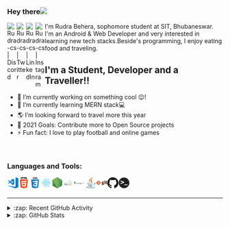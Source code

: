 ### Hey there<img src="https://media.giphy.com/media/hvRJCLFzcasrR4ia7z/giphy.gif" width="25px">

[<img align="left" alt="Rudra-cs | Discord" width="22px" src="https://raw.githubusercontent.com/iconic/open-iconic/master/svg/discord.svg">][website]
[<img align="left" alt="Rudra-cs | Twitter" width="22px" src="https://cdn.jsdelivr.net/npm/simple-icons@v3/icons/twitter.svg" />][twitter]
[<img align="left" alt="Rudra-cs | LinkedIn" width="22px" src="https://cdn.jsdelivr.net/npm/simple-icons@v3/icons/linkedin.svg" />][linkedin]
[<img align="left" alt="Rudra-cs | Instagram" width="22px" src="https://cdn.jsdelivr.net/npm/simple-icons@v3/icons/instagram.svg" />][instagram]

I'm Rudra Behera, sophomore student at SIT, Bhubaneswar. I'm an Android & Web Developer and very interested in learning new tech stacks.Beside's programming, I enjoy eating food and traveling.

## I'm a Student, Developer and a Traveller!!

- 🔭 I’m currently working on something cool 😉!
- 🌱 I’m currently learning MERN stack💻
- 🌎 I’m looking forward to travel more this year
- 🥅 2021 Goals: Contribute more to Open Source projects
- ⚡ Fun fact: I love to play football and online games

<br />

### Languages and Tools:

<img align="left" alt="Visual Studio Code" width="26px" src="https://raw.githubusercontent.com/github/explore/80688e429a7d4ef2fca1e82350fe8e3517d3494d/topics/visual-studio-code/visual-studio-code.png" />
<img align="left" alt="HTML5" width="26px" src="https://raw.githubusercontent.com/github/explore/80688e429a7d4ef2fca1e82350fe8e3517d3494d/topics/html/html.png" />
<img align="left" alt="CSS3" width="26px" src="https://raw.githubusercontent.com/github/explore/80688e429a7d4ef2fca1e82350fe8e3517d3494d/topics/css/css.png" />
<img align="left" alt="React" width="26px" src="https://raw.githubusercontent.com/github/explore/80688e429a7d4ef2fca1e82350fe8e3517d3494d/topics/react/react.png" />
<img align="left" alt="Node.js" width="26px" src="https://raw.githubusercontent.com/github/explore/80688e429a7d4ef2fca1e82350fe8e3517d3494d/topics/nodejs/nodejs.png" />
<img align="left" alt="MySQL" width="26px" src="https://raw.githubusercontent.com/github/explore/80688e429a7d4ef2fca1e82350fe8e3517d3494d/topics/mysql/mysql.png" />
<img align="left" alt="MongoDB" width="26px" src="https://raw.githubusercontent.com/github/explore/80688e429a7d4ef2fca1e82350fe8e3517d3494d/topics/mongodb/mongodb.png" />
<img align="left" alt="Java" width="26px" src="https://raw.githubusercontent.com/github/explore/80688e429a7d4ef2fca1e82350fe8e3517d3494d/topics/java/java.png" />
<img align="left" alt="Git" width="26px" src="https://raw.githubusercontent.com/github/explore/80688e429a7d4ef2fca1e82350fe8e3517d3494d/topics/git/git.png" />
<img align="left" alt="GitHub" width="26px" src="https://raw.githubusercontent.com/github/explore/78df643247d429f6cc873026c0622819ad797942/topics/github/github.png" />
<img align="left" alt="Terminal" width="26px" src="https://raw.githubusercontent.com/github/explore/80688e429a7d4ef2fca1e82350fe8e3517d3494d/topics/terminal/terminal.png" />

<br />
<br />

---

<details>
  <summary>:zap: Recent GitHub Activity</summary>
  
<!--START_SECTION:activity-->

<!--END_SECTION:activity-->

</details>

<details>
  <summary>:zap: GitHub Stats</summary>

  <img align="left" alt="codeSTACKr's GitHub Stats" src="https://github-readme-stats.codestackr.vercel.app/api?username=codeSTACKr&show_icons=true&hide_border=true" />

</details>

[website]: https://discord.gg/Q343raCDkx
[twitter]: https://twitter.com/RudraBehera2
[instagram]: https://www.instagram.com/rudra_ooo7/
[linkedin]: https://linkedin.com/in/rudrabehera
